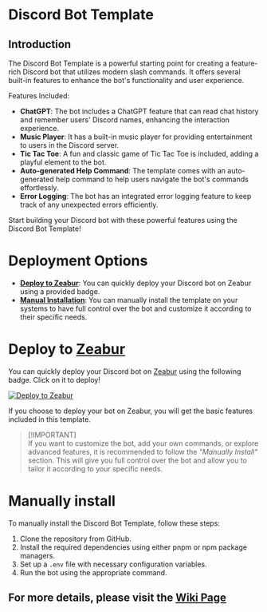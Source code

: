 # Discord Bot Template

## Introduction
The Discord Bot Template is a powerful starting point for creating a feature-rich Discord bot that utilizes modern slash commands. It offers several built-in features to enhance the bot's functionality and user experience.

Features Included:
- **ChatGPT**: The bot includes a ChatGPT feature that can read chat history and remember users' Discord names, enhancing the interaction experience.
- **Music Player**: It has a built-in music player for providing entertainment to users in the Discord server.
- **Tic Tac Toe**: A fun and classic game of Tic Tac Toe is included, adding a playful element to the bot.
- **Auto-generated Help Command**: The template comes with an auto-generated help command to help users navigate the bot's commands effortlessly.
- **Error Logging**: The bot has an integrated error logging feature to keep track of any unexpected errors efficiently.

Start building your Discord bot with these powerful features using the Discord Bot Template!

# Deployment Options
- **[Deploy to Zeabur](#deploy-to-zeabur)**: You can quickly deploy your Discord bot on Zeabur using a provided badge.
- **[Manual Installation](#manually-install)**: You can manually install the template on your systems to have full control over the bot and customize it according to their specific needs.

# Deploy to [Zeabur](https://zeabur.com/)
You can quickly deploy your Discord bot on [Zeabur](https://zeabur.com/) using the following badge. Click on it to deploy!  

[![Deploy to Zeabur](https://zeabur.com/button.svg)](https://zeabur.com/templates/SKHTZA?referralCode=OnCloud125252)

If you choose to deploy your bot on Zeabur, you will get the basic features included in this template.  
> [!IMPORTANT]\
> If you want to customize the bot, add your own commands, or explore advanced features, it is recommended to follow the *"Manually Install"* section. This will give you full control over the bot and allow you to tailor it according to your specific needs.

# Manually install
To manually install the Discord Bot Template, follow these steps:

1. Clone the repository from GitHub.
2. Install the required dependencies using either pnpm or npm package managers.
3. Set up a `.env` file with necessary configuration variables.
4. Run the bot using the appropriate command.

## For more details, please visit the [Wiki Page](https://github.com/OnCloud125252/Discord-Bot-Template/wiki/)
